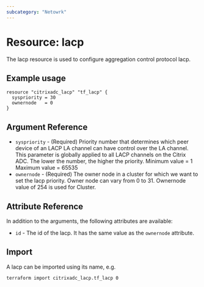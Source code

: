 ```yaml
---
subcategory: "Netowrk"
---
```


# Resource: lacp

The lacp resource is used to configure aggregation control protocol lacp.


## Example usage

```hcl
resource "citrixadc_lacp" "tf_lacp" {
  syspriority = 30
  ownernode   = 0
}
```


## Argument Reference

* `syspriority` - (Required) Priority number that determines which peer device of an LACP LA channel can have control over the LA channel. This parameter is globally applied to all LACP channels on the Citrix ADC. The lower the number, the higher the priority. Minimum value =  1 Maximum value =  65535
* `ownernode` - (Required) The owner node in a cluster for which we want to set the lacp priority. Owner node can vary from 0 to 31. Ownernode value of 254 is used for Cluster.


## Attribute Reference

In addition to the arguments, the following attributes are available:

* `id` - The id of the lacp. It has the same value as the `ownernode` attribute.


## Import

A lacp can be imported using its name, e.g.

```shell
terraform import citrixadc_lacp.tf_lacp 0
```
